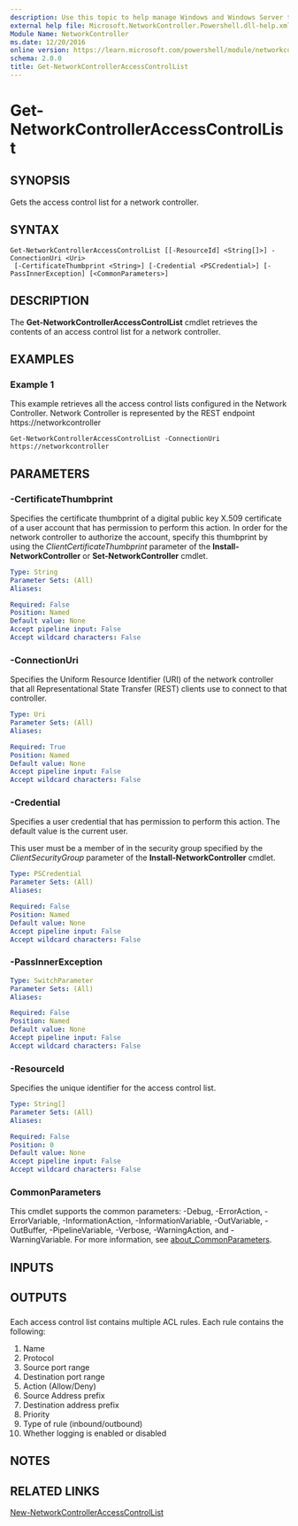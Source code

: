 ```yaml
---
description: Use this topic to help manage Windows and Windows Server technologies with Windows PowerShell.
external help file: Microsoft.NetworkController.Powershell.dll-help.xml
Module Name: NetworkController
ms.date: 12/20/2016
online version: https://learn.microsoft.com/powershell/module/networkcontroller/get-networkcontrolleraccesscontrollist?view=windowsserver2016-ps&wt.mc_id=ps-gethelp
schema: 2.0.0
title: Get-NetworkControllerAccessControlList
---
```


# Get-NetworkControllerAccessControlList

## SYNOPSIS
Gets the access control list for a network controller.

## SYNTAX

```
Get-NetworkControllerAccessControlList [[-ResourceId] <String[]>] -ConnectionUri <Uri>
 [-CertificateThumbprint <String>] [-Credential <PSCredential>] [-PassInnerException] [<CommonParameters>]
```

## DESCRIPTION
The **Get-NetworkControllerAccessControlList** cmdlet retrieves the contents of an access control list for a network controller.

## EXAMPLES

### Example 1
This example retrieves all the access control lists configured in the Network Controller. Network Controller is represented by the REST endpoint https://networkcontroller

```
Get-NetworkControllerAccessControlList -ConnectionUri https://networkcontroller
```

## PARAMETERS

### -CertificateThumbprint
Specifies the certificate thumbprint of a digital public key X.509 certificate of a user account that has permission to perform this action.
In order for the network controller to authorize the account, specify this thumbprint by using the *ClientCertificateThumbprint* parameter of the **Install-NetworkController** or **Set-NetworkController** cmdlet.

```yaml
Type: String
Parameter Sets: (All)
Aliases: 

Required: False
Position: Named
Default value: None
Accept pipeline input: False
Accept wildcard characters: False
```

### -ConnectionUri
Specifies the Uniform Resource Identifier (URI) of the network controller that all Representational State Transfer (REST) clients use to connect to that controller.

```yaml
Type: Uri
Parameter Sets: (All)
Aliases: 

Required: True
Position: Named
Default value: None
Accept pipeline input: False
Accept wildcard characters: False
```

### -Credential
Specifies a user credential that has permission to perform this action.
The default value is the current user.

This user must be a member of in the security group specified by the *ClientSecurityGroup* parameter of the **Install-NetworkController** cmdlet.

```yaml
Type: PSCredential
Parameter Sets: (All)
Aliases: 

Required: False
Position: Named
Default value: None
Accept pipeline input: False
Accept wildcard characters: False
```

### -PassInnerException


```yaml
Type: SwitchParameter
Parameter Sets: (All)
Aliases: 

Required: False
Position: Named
Default value: None
Accept pipeline input: False
Accept wildcard characters: False
```

### -ResourceId
Specifies the unique identifier for the access control list.

```yaml
Type: String[]
Parameter Sets: (All)
Aliases: 

Required: False
Position: 0
Default value: None
Accept pipeline input: False
Accept wildcard characters: False
```

### CommonParameters
This cmdlet supports the common parameters: -Debug, -ErrorAction, -ErrorVariable, -InformationAction, -InformationVariable, -OutVariable, -OutBuffer, -PipelineVariable, -Verbose, -WarningAction, and -WarningVariable. For more information, see [about_CommonParameters](https://go.microsoft.com/fwlink/?LinkID=113216).

## INPUTS

## OUTPUTS

### 
Each access control list contains multiple ACL rules. Each rule contains the following:
1. Name
2. Protocol
3. Source port range
4. Destination port range
5. Action (Allow/Deny)
6. Source Address prefix
7. Destination address prefix
8. Priority
9. Type of rule (inbound/outbound)
10. Whether logging is enabled or disabled

## NOTES

## RELATED LINKS

[New-NetworkControllerAccessControlList](./New-NetworkControllerAccessControlList.md)

